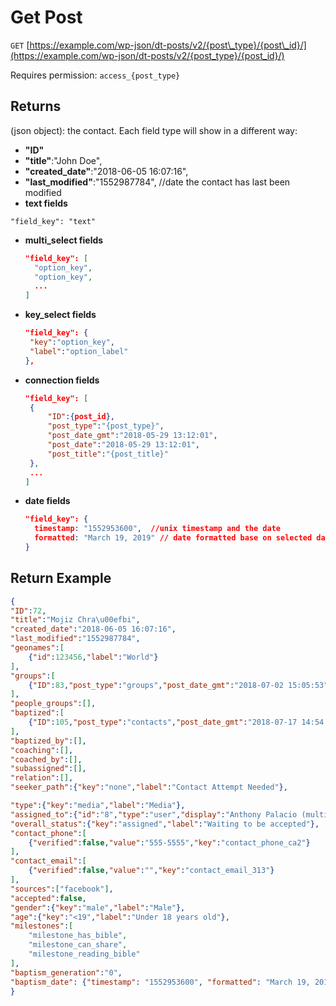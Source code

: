 # Get Post

`GET` [https://example.com/wp-json/dt-posts/v2/{post\_type}/{post\_id}/](https://example.com/wp-json/dt-posts/v2/{post_type}/{post_id}/)

Requires permission: `access_{post_type}`

## Returns

\(json object\): the contact. Each field type will show in a different way:

* **"ID"**
* **"title"**:"John Doe",
* **"created\_date"**:"2018-06-05 16:07:16",
* **"last\_modified"**:"1552987784",  //date the contact has last been modified
* **text fields**

```text
"field_key": "text"
```

* **multi\_select fields**

  ```json
  "field_key": [ 
    "option_key", 
    "option_key",
    ... 
  ]
  ```

* **key\_select fields**

  ```json
  "field_key": {
   "key":"option_key",
   "label":"option_label"
  },
  ```

* **connection fields**

  ```json
  "field_key": [ 
   { 
       "ID":{post_id},
       "post_type":"{post_type}",
       "post_date_gmt":"2018-05-29 13:12:01",
       "post_date":"2018-05-29 13:12:01",
       "post_title":"{post_title}"
   },
   ...
  ]
  ```

* **date fields**

  ```json
  "field_key": {
    timestamp: "1552953600",  //unix timestamp and the date
    formatted: "March 19, 2019" // date formatted base on selected date format in WP settings
  }
  ```

## Return Example

```json
{
"ID":72,
"title":"Mojiz Chra\u00efbi",
"created_date":"2018-06-05 16:07:16",
"last_modified":"1552987784",
"geonames":[
    {"id":123456,"label":"World"}
],
"groups":[
    {"ID":83,"post_type":"groups","post_date_gmt":"2018-07-02 15:05:53","post_date":"2018-07-02 15:05:53","post_title":"Local Christian Church"}
],
"people_groups":[],
"baptized":[
    {"ID":105,"post_type":"contacts","post_date_gmt":"2018-07-17 14:54:35","post_date":"2018-07-17 14:54:35","post_title":"Jessica Blue"}
],
"baptized_by":[],
"coaching":[],
"coached_by":[],
"subassigned":[],
"relation":[],
"seeker_path":{"key":"none","label":"Contact Attempt Needed"},

"type":{"key":"media","label":"Media"},
"assigned_to":{"id":"8","type":"user","display":"Anthony Palacio (multiplier)","assigned-to":"user-8"},
"overall_status":{"key":"assigned","label":"Waiting to be accepted"},
"contact_phone":[
    {"verified":false,"value":"555-5555","key":"contact_phone_ca2"}
],
"contact_email":[
    {"verified":false,"value":"","key":"contact_email_313"}
],
"sources":["facebook"],
"accepted":false,
"gender":{"key":"male","label":"Male"},
"age":{"key":"<19","label":"Under 18 years old"},
"milestones":[
    "milestone_has_bible",
    "milestone_can_share",
    "milestone_reading_bible"
],
"baptism_generation":"0",
"baptism_date": {"timestamp": "1552953600", "formatted": "March 19, 2019"}
}
```
